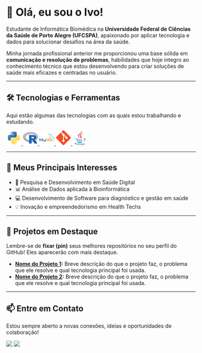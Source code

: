 # 👋 Olá, eu sou o Ivo!

Estudante de Informática Biomédica na **Universidade Federal de Ciências da Saúde de Porto Alegre (UFCSPA)**, apaixonado por aplicar tecnologia e dados para solucionar desafios na área da saúde.

Minha jornada profissional anterior me proporcionou uma base sólida em **comunicação e resolução de problemas**, habilidades que hoje integro ao conhecimento técnico que estou desenvolvendo para criar soluções de saúde mais eficazes e centradas no usuário.

---

## 🛠️ Tecnologias e Ferramentas

Aqui estão algumas das tecnologias com as quais estou trabalhando e estudando.

<p align="left">
  <a href="https://www.python.org" target="_blank" rel="noreferrer">
    <img src="https://raw.githubusercontent.com/devicons/devicon/master/icons/python/python-original.svg" alt="python" width="40" height="40"/>
  </a>
  <a href="https://www.r-project.org/" target="_blank" rel="noreferrer">
    <img src="https://raw.githubusercontent.com/devicons/devicon/master/icons/r/r-original.svg" alt="R" width="40" height="40"/>
  </a>
  <a href="https://www.mysql.com/" target="_blank" rel="noreferrer">
    <img src="https://raw.githubusercontent.com/devicons/devicon/master/icons/mysql/mysql-original-wordmark.svg" alt="mysql" width="40" height="40"/>
  </a>
   <a href="https://git-scm.com/" target="_blank" rel="noreferrer">
    <img src="https://raw.githubusercontent.com/devicons/devicon/master/icons/git/git-original.svg" alt="git" width="40" height="40"/>
  </a>
  <a href="https://www.java.com" target="_blank" rel="noreferrer">
    <img src="https://raw.githubusercontent.com/devicons/devicon/master/icons/java/java-original.svg" alt="java" width="40" height="40"/>
  </a>
</p>

---

## 🌱 Meus Principais Interesses

- 🔬 Pesquisa e Desenvolvimento em Saúde Digital
- 📊 Análise de Dados aplicada à Bioinformática
- 💻 Desenvolvimento de Software para diagnóstico e gestão em saúde
- 💡 Inovação e empreendedorismo em Health Techs

---

## 🚀 Projetos em Destaque

Lembre-se de **fixar (pin)** seus melhores repositórios no seu perfil do GitHub! Eles aparecerão com mais destaque.

- **[Nome do Projeto 1](link-para-o-seu-repositório):** Breve descrição do que o projeto faz, o problema que ele resolve e qual tecnologia principal foi usada.
- **[Nome do Projeto 2](link-para-o-seu-repositório):** Breve descrição do que o projeto faz, o problema que ele resolve e qual tecnologia principal foi usada.

---

## 📫 Entre em Contato

Estou sempre aberto a novas conexões, ideias e oportunidades de colaboração!

<a href="mailto:seu-email@exemplo.com.br"><img src="https://img.shields.io/badge/Gmail-D14836?style=for-the-badge&logo=gmail&logoColor=white" /></a>
<a href="https://www.linkedin.com/in/seu-perfil-linkedin/"><img src="https://img.shields.io/badge/LinkedIn-0077B5?style=for-the-badge&logo=linkedin&logoColor=white" /></a>
